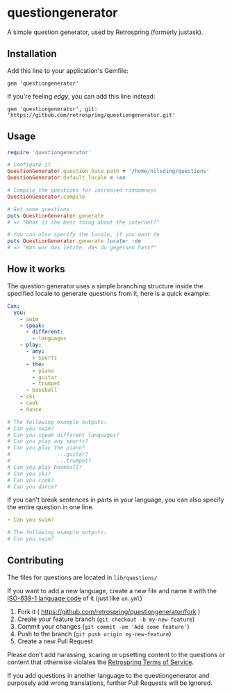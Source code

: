 # questiongenerator

A simple question generator, used by Retrospring (formerly justask).

## Installation

Add this line to your application's Gemfile:

    gem 'questiongenerator'

If you're feeling _edgy_, you can add this line instead:

    gem 'questiongenerator', git: 'https://github.com/retrospring/questiongenerator.git'

## Usage

``` ruby
require 'questiongenerator'

# Configure it
QuestionGenerator.question_base_path = '/home/nilsding/questions'
QuestionGenerator.default_locale = :en

# Compile the questions for increased randomness
QuestionGenerator.compile

# Get some questions
puts QuestionGenerator.generate
# => "What is the best thing about the internet?"

# You can also specify the locale, if you want to
puts QuestionGenerator.generate locale: :de
# => "Was war das letzte, das du gegessen hast?"
```

## How it works

The question generator uses a simple branching structure inside the specified locale to generate questions from it, here is a quick example:

```yml
Can:
  you:
    - swim
    - speak:
      - different:
        - languages
    - play:
      - any:
        - sports
      - the:
        - piano
        - guitar
        - trumpet
      - baseball
    - ski
    - cook
    - dance

# The following example outputs:
# Can you swim?
# Can you speak different languages?
# Can you play any sports?
# Can you play the piano?
#               ...guitar?
#               ...trumpet?
# Can you play baseball?
# Can you ski?
# Can you cook?
# Can you dance?
```

If you can't break sentences in parts in your language, you can also specify the entire question in one line.
```yml
- Can you swim?

# The following example outputs:
# Can you swim?
```

## Contributing

The files for questions are located in `lib/questions/`

If you want to add a new language, create a new file and name it with the [ISO-639-1 language code](https://en.wikipedia.org/wiki/List_of_ISO_639-1_codes) of it (just like `en.yml`)

1. Fork it ( https://github.com/retrospring/questiongenerator/fork )
2. Create your feature branch (`git checkout -b my-new-feature`)
3. Commit your changes (`git commit -am 'Add some feature'`)
4. Push to the branch (`git push origin my-new-feature`)
5. Create a new Pull Request

Please don't add harassing, scaring or upsetting content to the questions or content that otherwise violates the [Retrospring Terms of Service](https://retrospring.net/terms).

If you add questions in another language to the questiongenerator and purposely add wrong translations, further Pull Requests will be ignored.
